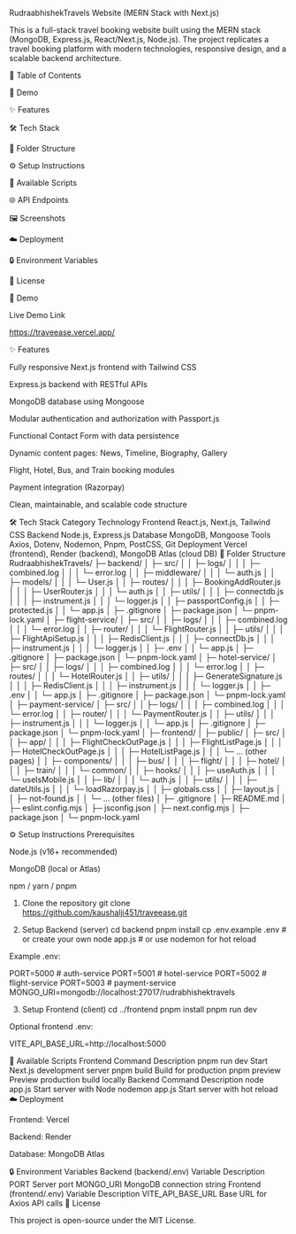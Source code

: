 RudraabhishekTravels Website (MERN Stack with Next.js)

This is a full-stack travel booking website built using the MERN stack (MongoDB, Express.js, React/Next.js, Node.js).
The project replicates a travel booking platform with modern technologies, responsive design, and a scalable backend architecture.

📌 Table of Contents

🚀 Demo

✨ Features

🛠️ Tech Stack

📁 Folder Structure

⚙️ Setup Instructions

📜 Available Scripts

🌐 API Endpoints

🖼️ Screenshots

☁️ Deployment

🔒 Environment Variables

📜 License

🚀 Demo

Live Demo Link

https://traveease.vercel.app/

✨ Features

Fully responsive Next.js frontend with Tailwind CSS

Express.js backend with RESTful APIs

MongoDB database using Mongoose

Modular authentication and authorization with Passport.js

Functional Contact Form with data persistence

Dynamic content pages: News, Timeline, Biography, Gallery

Flight, Hotel, Bus, and Train booking modules

Payment integration (Razorpay)

Clean, maintainable, and scalable code structure

🛠️ Tech Stack
Category	Technology
Frontend	React.js, Next.js, Tailwind CSS
Backend	Node.js, Express.js
Database	MongoDB, Mongoose
Tools	Axios, Dotenv, Nodemon, Pnpm, PostCSS, Git
Deployment	Vercel (frontend), Render (backend), MongoDB Atlas (cloud DB)
📁 Folder Structure
RudraabhishekTravels/
├─ backend/
│  ├─ src/
│  │  ├─ logs/
│  │  │  ├─ combined.log
│  │  │  └─ error.log
│  │  ├─ middleware/
│  │  │  └─ auth.js
│  │  ├─ models/
│  │  │  └─ User.js
│  │  ├─ routes/
│  │  │  ├─ BookingAddRouter.js
│  │  │  ├─ UserRouter.js
│  │  │  └─ auth.js
│  │  ├─ utils/
│  │  │  ├─ connectdb.js
│  │  │  ├─ instrument.js
│  │  │  └─ logger.js
│  │  ├─ passportConfig.js
│  │  ├─ protected.js
│  │  └─ app.js
│  ├─ .gitignore
│  ├─ package.json
│  └─ pnpm-lock.yaml
│
├─ flight-service/
│  ├─ src/
│  │  ├─ logs/
│  │  │  ├─ combined.log
│  │  │  └─ error.log
│  │  ├─ router/
│  │  │  └─ FlightRouter.js
│  │  ├─ utils/
│  │  │  ├─ FlightApiSetup.js
│  │  │  ├─ RedisClient.js
│  │  │  ├─ connectDb.js
│  │  │  ├─ instrument.js
│  │  │  └─ logger.js
│  │  ├─ .env
│  │  └─ app.js
│  ├─ .gitignore
│  ├─ package.json
│  └─ pnpm-lock.yaml
│
├─ hotel-service/
│  ├─ src/
│  │  ├─ logs/
│  │  │  ├─ combined.log
│  │  │  └─ error.log
│  │  ├─ routes/
│  │  │  └─ HotelRouter.js
│  │  ├─ utils/
│  │  │  ├─ GenerateSignature.js
│  │  │  ├─ RedisClient.js
│  │  │  ├─ instrument.js
│  │  │  └─ logger.js
│  │  ├─ .env
│  │  └─ app.js
│  ├─ .gitignore
│  ├─ package.json
│  └─ pnpm-lock.yaml
│
├─ payment-service/
│  ├─ src/
│  │  ├─ logs/
│  │  │  ├─ combined.log
│  │  │  └─ error.log
│  │  ├─ router/
│  │  │  └─ PaymentRouter.js
│  │  ├─ utils/
│  │  │  ├─ instrument.js
│  │  │  └─ logger.js
│  │  └─ app.js
│  ├─ .gitignore
│  ├─ package.json
│  └─ pnpm-lock.yaml
│
├─ frontend/
│  ├─ public/
│  ├─ src/
│  │  ├─ app/
│  │  │  ├─ FlightCheckOutPage.js
│  │  │  ├─ FlightListPage.js
│  │  │  ├─ HotelCheckOutPage.js
│  │  │  ├─ HotelListPage.js
│  │  │  └─ ... (other pages)
│  │  ├─ components/
│  │  │  ├─ bus/
│  │  │  ├─ flight/
│  │  │  ├─ hotel/
│  │  │  ├─ train/
│  │  │  └─ common/
│  │  ├─ hooks/
│  │  │  ├─ useAuth.js
│  │  │  └─ useIsMobile.js
│  │  ├─ lib/
│  │  │  └─ auth.js
│  │  ├─ utils/
│  │  │  ├─ dateUtils.js
│  │  │  └─ loadRazorpay.js
│  │  ├─ globals.css
│  │  ├─ layout.js
│  │  ├─ not-found.js
│  │  └─ ... (other files)
│  ├─ .gitignore
│  ├─ README.md
│  ├─ eslint.config.mjs
│  ├─ jsconfig.json
│  ├─ next.config.mjs
│  ├─ package.json
│  └─ pnpm-lock.yaml

⚙️ Setup Instructions
Prerequisites

Node.js (v16+ recommended)

MongoDB (local or Atlas)

npm / yarn / pnpm

1. Clone the repository
git clone https://github.com/kaushalji451/traveease.git

2. Setup Backend (server)
cd backend
pnpm install
cp .env.example .env  # or create your own
node app.js            # or use nodemon for hot reload


Example .env:

PORT=5000         # auth-service
PORT=5001         # hotel-service
PORT=5002         # flight-service
PORT=5003         # payment-service
MONGO_URI=mongodb://localhost:27017/rudrabhishektravels

3. Setup Frontend (client)
cd ../frontend
pnpm install
pnpm run dev


Optional frontend .env:

VITE_API_BASE_URL=http://localhost:5000

📜 Available Scripts
Frontend
Command	Description
pnpm run dev	Start Next.js development server
pnpm build	Build for production
pnpm preview	Preview production build locally
Backend
Command	Description
node app.js	Start server with Node
nodemon app.js	Start server with hot reload
☁️ Deployment

Frontend: Vercel

Backend: Render

Database: MongoDB Atlas

🔒 Environment Variables
Backend (backend/.env)
Variable	Description
PORT	Server port
MONGO_URI	MongoDB connection string
Frontend (frontend/.env)
Variable	Description
VITE_API_BASE_URL	Base URL for Axios API calls
📜 License

This project is open-source under the MIT License.